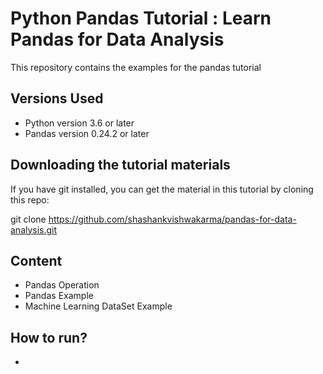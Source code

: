# Python Pandas Tutorial : Learn Pandas for Data Analysis
This repository contains the examples for the pandas tutorial

## Versions Used
- Python version 3.6 or later
- Pandas version 0.24.2 or later

## Downloading the tutorial materials
If you have git installed, you can get the material in this tutorial by cloning this repo:

git clone https://github.com/shashankvishwakarma/pandas-for-data-analysis.git

## Content
- Pandas Operation
- Pandas Example
- Machine Learning DataSet Example

## How to run?
- 
